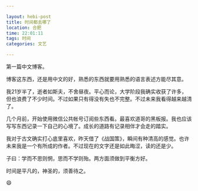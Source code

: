 ```yaml
---

layout: hebi-post
title: 时间都去哪了
location: 合肥
time: 22:01:11
tags: 时间
categories: 文艺

---
```



第一篇中文博客。

博客这东西，还是用中文的好，熟悉的东西就要用熟悉的语言表述方能尽其意。

我21岁半了，逝者如斯夫，不舍昼夜。平心而论，大学阶段我确实收获了许多，但也浪费了不少时间。不过如果只有得没有失也不完整。不过未来我看得越来越清了。

几个月前，开始使用微信公共帐号订阅些东西看。最喜欢道哥的黑板报。我也应该写写东西记录一下自己的心境了。成长的道路有记录相伴才会走的踏实。

我对于古文确实打心底里喜欢，昨天借了《战国策》，瞬间有种清高的感觉。也许未来我是一个有所成的作者。不过现在的文字还是如此晦涩，读的还是少。

子曰：学而不思则惘，思而不学则殆。两方面须做到平衡方好。

时间是平凡的，神圣的，须善待之。

:smile:
